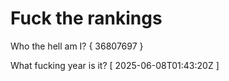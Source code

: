 # Fuck the rankings

Who the hell am I?
{ 36807697 }

What fucking year is it?
[ 2025-06-08T01:43:20Z ]

